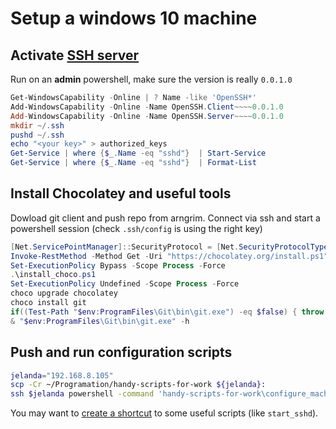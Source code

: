 # Setup a windows 10 machine

## Activate [SSH server][0]

Run on an **admin** powershell, make sure the version is really `0.0.1.0`

```powershell
Get-WindowsCapability -Online | ? Name -like 'OpenSSH*'
Add-WindowsCapability -Online -Name OpenSSH.Client~~~~0.0.1.0
Add-WindowsCapability -Online -Name OpenSSH.Server~~~~0.0.1.0
mkdir ~/.ssh
pushd ~/.ssh
echo "<your key>" > authorized_keys
Get-Service | where {$_.Name -eq "sshd"}  | Start-Service
Get-Service | where {$_.Name -eq "sshd"}  | Format-List
```

## Install Chocolatey and useful tools

Dowload git client and push repo from arngrim. 
Connect via ssh and start a powershell session (check `.ssh/config` is using the right key)

```powershell
[Net.ServicePointManager]::SecurityProtocol = [Net.SecurityProtocolType]::Tls12
Invoke-RestMethod -Method Get -Uri "https://chocolatey.org/install.ps1" -OutFile "install_choco.ps1"
Set-ExecutionPolicy Bypass -Scope Process -Force
.\install_choco.ps1
Set-ExecutionPolicy Undefined -Scope Process -Force
choco upgrade chocolatey
choco install git
if((Test-Path "$env:ProgramFiles\Git\bin\git.exe") -eq $false) { throw "Installation of git was not successful" }
& "$env:ProgramFiles\Git\bin\git.exe" -h
```

## Push and run configuration scripts

```bash
jelanda="192.168.8.105"
scp -Cr ~/Programation/handy-scripts-for-work ${jelanda}:
ssh $jelanda powershell -command 'handy-scripts-for-work\configure_machine_main.ps1'
```

You may want to [create a shortcut][1] to some useful scripts (like `start_sshd`).

[0]: https://blogs.msdn.microsoft.com/powershell/2017/12/15/using-the-openssh-beta-in-windows-10-fall-creators-update-and-windows-server-1709/
[1]: https://www.askvg.com/windows-tip-pin-batch-bat-files-to-taskbar-and-start-menu/


